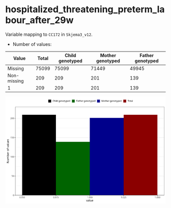 # hospitalized_threatening_preterm_labour_after_29w
Variable mapping to `CC172` in `Skjema3_v12`.
- Number of values:

| Value | Total | Child genotyped | Mother genotyped | Father genotyped |
| ----- | ----- | --------------- | ---------------- | ---------------- |
| Missing | 75099 | 75099 | 71449 | 49945 |
| Non-missing | 209 | 209 | 201 | 139 |
| 1 | 209 | 209 | 201 | 139 |



![](hospitalized_threatening_preterm_labour_after_29w_n.png)



